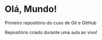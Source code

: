 # Olá, Mundo!
 Primeiro repositório do cuso de Git e GitHub

 Repositório criado durante uma aula ao vivo!
